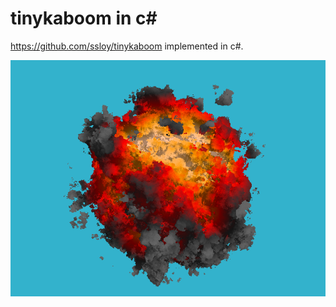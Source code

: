﻿# tinykaboom in c#

https://github.com/ssloy/tinykaboom implemented in c#.

![](https://raw.githubusercontent.com/ViacheslavMezentsev/tinykaboom/master/bin/Release/out.png)